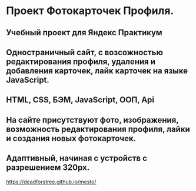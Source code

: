 # Проект Фотокарточек Профиля.

**Учебный проект для Яндекс Практикум**
---
Одностраничный сайт, с возсожностью редактирования профиля, удаления и добавления карточек, лайк карточек на языке JavaScript.
---
HTML, CSS, БЭМ, JavaScript, ООП, Api
---
На сайте присутствуют фото, изображения, возможность редактирования профиля, лайки и создания новых фотокарточек.
---
Адаптивный, начиная с устройств с разрешением 320px.
---
https://deadforstree.github.io/mesto/
